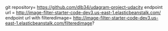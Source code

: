 git repository= https://github.com/dlb34/udagram-project-udacity
endpoint url = http://image-filter-starter-code-dev3.us-east-1.elasticbeanstalk.com/
endpoint url with filteredimage= http://image-filter-starter-code-dev3.us-east-1.elasticbeanstalk.com/filteredimage?
